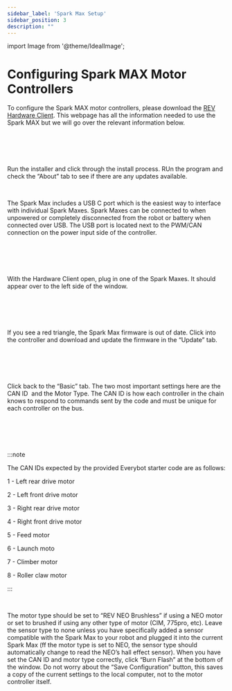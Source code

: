 ```yaml
---
sidebar_label: 'Spark Max Setup'
sidebar_position: 3
description: ""
---
```


import Image from '@theme/IdealImage';

# Configuring Spark MAX Motor Controllers

To configure the Spark MAX motor controllers, please download the [REV Hardware Client](https://docs.revrobotics.com/software/sparkmax/rev-hardware-client/getting-started-with-the-rev-hardware-client). This webpage has all the information needed to use the Spark MAX but we will go over the relevant information below.

<p><br /> </p>

<div style={{ textAlign: 'center'}}><div style={{overflow: 'hidden', display: 'inline-block', margin: '0.00px 0.00px'}}><span style={{overflow: 'hidden', display: 'inline-block', margin: '0.00px 0.00px', border: '0.00px solid #000000', transform: 'rotate(0.00rad) translateZ(0px)',  width: '624.00px', height: '102.67px'}}><Image autoLoad={"true"} img={require("/static/media/software/spark/image_0.png")} style={{ width: '624.00px', height: '102.67px', marginLeft: '0.00px', marginTop: '0.00px', transform: 'rotate(0.00rad) translateZ(0px)', maxWidth: "none"}}></Image></span></div></div>

<p><br /> </p>

Run the installer and click through the install process. RUn the program and check the &ldquo;About&rdquo; tab to see if there are any updates available.

<p><br /> </p>

The Spark Max includes a USB C port which is the easiest way to interface with individual Spark Maxes. Spark Maxes can be connected to when unpowered or completely disconnected from the robot or battery when connected over USB. The USB port is located next to the PWM/CAN connection on the power input side of the controller.

<p><br /> </p>

<div style={{ textAlign: 'center'}}><div style={{overflow: 'hidden', display: 'inline-block', margin: '0.00px 0.00px'}}><span style={{overflow: 'hidden', display: 'inline-block', margin: '0.00px 0.00px', border: '0.00px solid #000000', transform: 'rotate(0.00rad) translateZ(0px)',  width: '225.00px', height: '109.40px'}}><Image autoLoad={"true"} img={require("/static/media/software/spark/image_1.png")} style={{ width: '225.00px', height: '125.56px', marginLeft: '0.00px', marginTop: '-16.16px', transform: 'rotate(0.00rad) translateZ(0px)', maxWidth: "none"}}></Image></span></div></div>

<p><br /> </p>

With the Hardware Client open, plug in one of the Spark Maxes. It should appear over to the left side of the window.

<p><br /> </p>

<div style={{ textAlign: 'center'}}><div style={{overflow: 'hidden', display: 'inline-block', margin: '0.00px 0.00px'}}><span style={{overflow: 'hidden', display: 'inline-block', margin: '0.00px 0.00px', border: '0.00px solid #000000', transform: 'rotate(0.00rad) translateZ(0px)',  width: '256.44px', height: '133.90px'}}><Image autoLoad={"true"} img={require("/static/media/software/spark/image_2.png")} style={{ width: '256.44px', height: '133.90px', marginLeft: '0.00px', marginTop: '0.00px', transform: 'rotate(0.00rad) translateZ(0px)', maxWidth: "none"}}></Image></span></div></div>

<p><br /> </p>

If you see a red triangle, the Spark Max firmware is out of date. Click into the controller and download and update the firmware in the &ldquo;Update&rdquo; tab.

<p><br /> </p>

<div style={{ textAlign: 'center'}}><div style={{overflow: 'hidden', display: 'inline-block', margin: '0.00px 0.00px'}}><span style={{overflow: 'hidden', display: 'inline-block', margin: '0.00px 0.00px', border: '0.00px solid #000000', transform: 'rotate(0.00rad) translateZ(0px)',  width: '606.71px', height: '235.26px'}}><Image autoLoad={"true"} img={require("/static/media/software/spark/image_3.png")} style={{ width: '606.71px', height: '235.26px', marginLeft: '0.00px', marginTop: '0.00px', transform: 'rotate(0.00rad) translateZ(0px)', maxWidth: "none"}}></Image></span></div></div>

<p><br /> </p>

Click back to the &ldquo;Basic&rdquo; tab. The two most important settings here are the CAN ID &nbsp;and the Motor Type. The CAN ID is how each controller in the chain knows to respond to commands sent by the code and must be unique for each controller on the bus.

<p><br /> </p>

<div style={{ textAlign: 'center'}}><div style={{overflow: 'hidden', display: 'inline-block', margin: '0.00px 0.00px'}}><span style={{overflow: 'hidden', display: 'inline-block', margin: '0.00px 0.00px', border: '0.00px solid #000000', transform: 'rotate(0.00rad) translateZ(0px)',  width: '556.27px', height: '533.50px'}}><Image autoLoad={"true"} img={require("/static/media/software/spark/image_4.png")} style={{ width: '556.27px', height: '533.50px', marginLeft: '0.00px', marginTop: '0.00px', transform: 'rotate(0.00rad) translateZ(0px)', maxWidth: "none"}}></Image></span></div></div>

<p><br /> </p>

:::note

The CAN IDs expected by the provided Everybot starter code are as follows:

1 - Left rear drive motor

2 - Left front drive motor

3 - Right rear drive motor

4 - Right front drive motor

5 - Feed motor

6 - Launch moto

7 - Climber motor

8 - Roller claw motor

:::

<p><br /> </p>

The motor type should be set to &ldquo;REV NEO Brushless&rdquo; if using a NEO motor or set to brushed if using any other type of motor (CIM, 775pro, etc). Leave the sensor type to none unless you have specifically added a sensor compatible with the Spark Max to your robot and plugged it into the current Spark Max (ff the motor type is set to NEO, the sensor type should automatically change to read the NEO&rsquo;s hall effect sensor). When you have set the CAN ID and motor type correctly, click &ldquo;Burn Flash&rdquo; at the bottom of the window. Do not worry about the &ldquo;Save Configuration&rdquo; button, this saves a copy of the current settings to the local computer, not to the motor controller itself.
